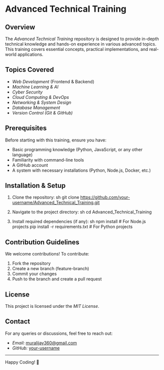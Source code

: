 # Advanced Technical Training

## Overview
The *Advanced Technical Training* repository is designed to provide in-depth technical knowledge and hands-on experience in various advanced topics. This training covers essential concepts, practical implementations, and real-world applications.

## Topics Covered
- *Web Development* (Frontend & Backend)
- *Machine Learning & AI*
- *Cyber Security*
- *Cloud Computing & DevOps*
- *Networking & System Design*
- *Database Management*
- *Version Control (Git & GitHub)*

## Prerequisites
Before starting with this training, ensure you have:
- Basic programming knowledge (Python, JavaScript, or any other language)
- Familiarity with command-line tools
- A GitHub account
- A system with necessary installations (Python, Node.js, Docker, etc.)

## Installation & Setup
1. Clone the repository:
   sh
   git clone https://github.com/your-username/Advanced_Technical_Training.git
   
2. Navigate to the project directory:
   sh
   cd Advanced_Technical_Training
   
3. Install required dependencies (if any):
   sh
   npm install   # For Node.js projects
   pip install -r requirements.txt   # For Python projects
   

## Contribution Guidelines
We welcome contributions! To contribute:
1. Fork the repository
2. Create a new branch (feature-branch)
3. Commit your changes
4. Push to the branch and create a pull request

## License
This project is licensed under the *MIT License*.

## Contact
For any queries or discussions, feel free to reach out:
- *Email:* muralijay360@gmail.com
- *GitHub:* [your-username](https://github.com/Subhash-2005)

---
Happy Coding! 🚀